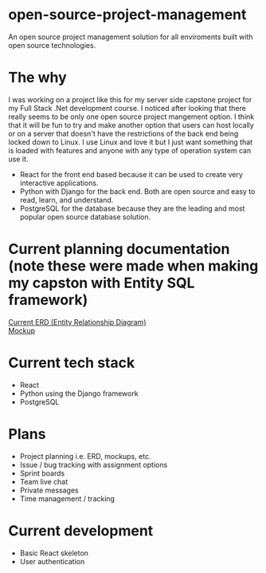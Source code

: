 # open-source-project-management
An open source project management solution for all enviroments built with open source technologies.

# The why
I was working on a project like this for my server side capstone project for my Full Stack .Net development course. I noticed after looking that there really seems to be only one open source project mangement option. I think that it will be fun to try and make another option that users can host locally or on a server that doesn't have the restrictions of the back end being locked down to Linux. I use Linux and love it but I just want something that is loaded with features and anyone with any type of operation system can use it. 

- React for the front end based because it can be used to create very interactive applications.
- Python with Django for the back end. Both are open source and easy to read, learn, and understand.
- PostgreSQL for the database because they are the leading and most popular open source database solution. 

# Current planning documentation (note these were made when making my capston with Entity SQL framework)
[Current ERD (Entity Relationship Diagram)](https://drive.google.com/file/d/1gFTVGgXedhKAeoieMAr1buqYpD_dkQa_/view?usp=sharing) <br />
[Mockup](https://drive.google.com/file/d/1Bgsz_MN2uL5L5baHSSGkJ-zrWxvLzQSu/view?usp=sharing)

# Current tech stack
- React
- Python using the Django framework
- PostgreSQL

# Plans
- Project planning i.e. ERD, mockups, etc.
- Issue / bug tracking with assignment options
- Sprint boards
- Team live chat
- Private messages
- Time management / tracking

# Current development
- Basic React skeleton
- User authentication
